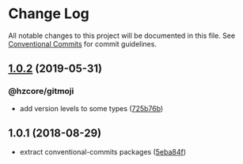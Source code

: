 # Change Log

All notable changes to this project will be documented in this file.
See [Conventional Commits](https://conventionalcommits.org) for commit guidelines.

## [1.0.2](https://github.com/hzdg/hz-core/compare/@hzcore/gitmoji@1.0.1...@hzcore/gitmoji@1.0.2) (2019-05-31)


### @hzcore/gitmoji

* add version levels to some types ([725b76b](https://github.com/hzdg/hz-core/commit/725b76b))


## 1.0.1 (2018-08-29)


* extract conventional-commits packages ([5eba84f](https://github.com/hzdg/hz-core/commit/5eba84f))
